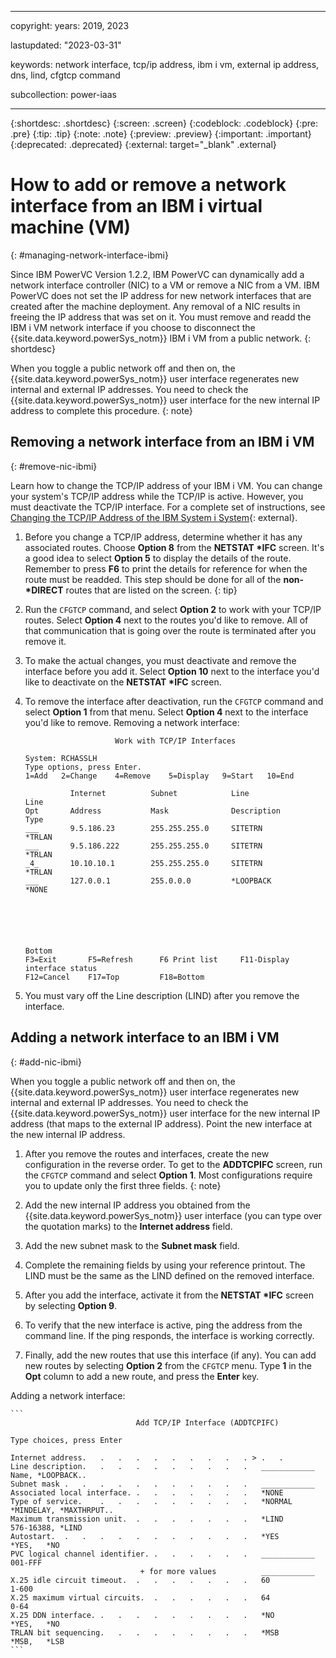 ﻿---

copyright:
  years: 2019, 2023

lastupdated: "2023-03-31"

keywords: network interface, tcp/ip address, ibm i vm, external ip address, dns, lind, cfgtcp command

subcollection: power-iaas

---

{:shortdesc: .shortdesc}
{:screen: .screen}
{:codeblock: .codeblock}
{:pre: .pre}
{:tip: .tip}
{:note: .note}
{:preview: .preview}
{:important: .important}
{:deprecated: .deprecated}
{:external: target="_blank" .external}

# How to add or remove a network interface from an IBM i virtual machine (VM)
{: #managing-network-interface-ibmi}

Since IBM PowerVC Version 1.2.2, IBM PowerVC can dynamically add a network interface controller (NIC) to a VM or remove a NIC from a VM. IBM PowerVC does not set the IP address for new network interfaces that are created after the machine deployment. Any removal of a NIC results in freeing the IP address that was set on it. You must remove and readd the IBM i VM network interface if you choose to disconnect the {{site.data.keyword.powerSys_notm}} IBM i VM from a public network.
{: shortdesc}

When you toggle a public network off and then on, the {{site.data.keyword.powerSys_notm}} user interface regenerates new internal and external IP addresses. You need to check the {{site.data.keyword.powerSys_notm}} user interface for the new internal IP address to complete this procedure.
{: note}

## Removing a network interface from an IBM i VM
{: #remove-nic-ibmi}

Learn how to change the TCP/IP address of your IBM i VM. You can change your system's TCP/IP address while the TCP/IP is active. However, you must deactivate the TCP/IP interface. For a complete set of instructions, see [Changing the TCP/IP Address of the IBM System i System](https://www.ibm.com/support/pages/changing-tcpip-address-ibm-system-i-system){: external}.

1. Before you change a TCP/IP address, determine whether it has any associated routes. Choose **Option 8** from the **NETSTAT \*IFC** screen.
    It's a good idea to select **Option 5** to display the details of the route. Remember to press **F6** to print the details for reference for when the route must be readded. This step should be done for all of the **non-\*DIRECT** routes that are listed on the screen.
    {: tip}

2. Run the `CFGTCP` command, and select **Option 2** to work with your TCP/IP routes. Select **Option 4** next to the routes you'd like to remove. All of that communication that is going over the route is terminated after you remove it.
3. To make the actual changes, you must deactivate and remove the interface before you add it. Select **Option 10** next to the interface you'd like to deactivate on the **NETSTAT \*IFC** screen.
4. To remove the interface after deactivation, run the `CFGTCP` command and select **Option 1** from that menu. Select **Option 4** next to the interface you'd like to remove.
    Removing a network interface:

    ```
                        Work with TCP/IP Interfaces
                                                                        System: RCHASSLH
    Type options, press Enter. 
    1=Add   2=Change    4=Remove    5=Display   9=Start   10=End

              Internet          Subnet            Line                Line
    Opt       Address           Mask              Description         Type
    ___       9.5.186.23        255.255.255.0     SITETRN             *TRLAN
    ___       9.5.186.222       255.255.255.0     SITETRN             *TRLAN
    _4_       10.10.10.1        255.255.255.0     SITETRN             *TRLAN
    ___       127.0.0.1         255.0.0.0         *LOOPBACK           *NONE

    

    

                                                                                  Bottom
    F3=Exit       F5=Refresh      F6 Print list     F11-Display interface status
    F12=Cancel    F17=Top         F18=Bottom
    ```
    
5. You must vary off the Line description (LIND) after you remove the interface.

## Adding a network interface to an IBM i VM
{: #add-nic-ibmi}

When you toggle a public network off and then on, the {{site.data.keyword.powerSys_notm}} user interface regenerates new internal and external IP addresses. You need to check the {{site.data.keyword.powerSys_notm}} user interface for the new internal IP address (that maps to the external IP address). Point the new interface at the new internal IP address.

1. After you remove the routes and interfaces, create the new configuration in the reverse order. To get to the **ADDTCPIFC** screen, run the `CFGTCP` command and select **Option 1**.
    Most configurations require you to update only the first three fields.
    {: note}

2. Add the new internal IP address you obtained from the {{site.data.keyword.powerSys_notm}} user interface (you can type over the quotation marks) to the **Internet address** field.
3. Add the new subnet mask to the **Subnet mask** field.
4. Complete the remaining fields by using your reference printout. The LIND must be the same as the LIND defined on the removed interface.
5. After you add the interface, activate it from the **NETSTAT \*IFC** screen by selecting **Option 9**.
6. To verify that the new interface is active, ping the address from the command line. If the ping responds, the interface is working correctly.
7. Finally, add the new routes that use this interface (if any). You can add new routes by selecting **Option 2** from the `CFGTCP` menu. Type **1** in the **Opt** column to add a new route, and press the **Enter** key.
    
Adding a network interface:

    ```
                                Add TCP/IP Interface (ADDTCPIFC)

    Type choices, press Enter
   
    Internet address.   .   .   .   .   .   .   .   .   . > .   .  
    Line description.   .   .   .   .   .   .   .   .   .   ____________    Name, *LOOPBACK..
    Subnet mask .   .   .   .   .   .   .   .   .   .   .   ____________
    Associated local interface. .   .   .   .   .   .   .   *NONE
    Type of service.    .   .   .   .   .   .   .   .   .   *NORMAL         *MINDELAY, *MAXTHRPUT..
    Maximum transmission unit.  .   .   .   .   .   .   .   *LIND           576-16388, *LIND
    Autostart.  .   .   .   .   .   .   .   .   .   .   .   *YES            *YES,   *NO
    PVC logical channel identifier. .   .   .   .   .   .   ____________    001-FFF
                                 + for more values          ____________
    X.25 idle circuit timeout.  .   .   .   .   .   .   .   60              1-600
    X.25 maximum virtual circuits.  .   .   .   .   .   .   64              0-64
    X.25 DDN interface. .   .   .   .   .   .   .   .   .   *NO             *YES,   *NO
    TRLAN bit sequencing.   .   .   .   .   .   .   .   .   *MSB            *MSB,   *LSB
    ```
    
